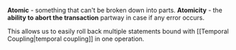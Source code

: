 **Atomic** - something that can't be broken down into parts.
**Atomicity** - the **ability to abort the transaction** partway in case if any error occurs.

This allows us to easily roll back multiple statements bound with [[Temporal Coupling|temporal coupling]] in one operation.